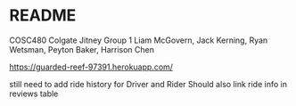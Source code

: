# README
COSC480 Colgate Jitney Group 1
Liam McGovern, Jack Kerning, Ryan Wetsman, Peyton Baker, Harrison Chen

https://guarded-reef-97391.herokuapp.com/

still need to add ride history for Driver and Rider
Should also link ride info in reviews table
